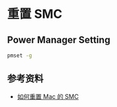 # 重置 SMC

## Power Manager Setting
``` bash
pmset -g
```

## 参考资料
- [如何重置 Mac 的 SMC](https://support.apple.com/zh-cn/HT201295)